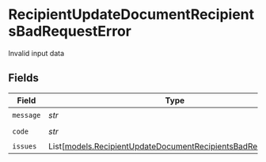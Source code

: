 # RecipientUpdateDocumentRecipientsBadRequestError

Invalid input data


## Fields

| Field                                                                                                                          | Type                                                                                                                           | Required                                                                                                                       | Description                                                                                                                    |
| ------------------------------------------------------------------------------------------------------------------------------ | ------------------------------------------------------------------------------------------------------------------------------ | ------------------------------------------------------------------------------------------------------------------------------ | ------------------------------------------------------------------------------------------------------------------------------ |
| `message`                                                                                                                      | *str*                                                                                                                          | :heavy_check_mark:                                                                                                             | N/A                                                                                                                            |
| `code`                                                                                                                         | *str*                                                                                                                          | :heavy_check_mark:                                                                                                             | N/A                                                                                                                            |
| `issues`                                                                                                                       | List[[models.RecipientUpdateDocumentRecipientsBadRequestIssue](../models/recipientupdatedocumentrecipientsbadrequestissue.md)] | :heavy_minus_sign:                                                                                                             | N/A                                                                                                                            |